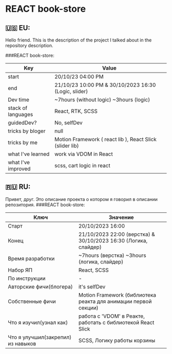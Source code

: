 # REACT book-store

## 🇺🇸 EU:

Hello friend.
This is the description of the project I talked about in the repository description.

###REACT book-store:

| Key                | Value                                                                       |
| ------------------ | --------------------------------------------------------------------------- |
| start              | 20/10/23 04:00 PM |
| end                | 21/10/23 10:00 PM & 30/10/2023 16:30 (Logic, slider) |
| Dev time           | ~7hours (without logic) ~3hours (logic)                                     |
| stack of languages | React, RTK, SCSS                                                            |
| guidedDev?         | No, selfDev                                                                 |
| tricks by bloger   | null                                                                        |
| tricks by me       | Motion Framework ( react lib ), React Slick (slider lib)                    |
| what I've learned  | work via VDOM in React                                                      |
| what I've improved | scss, cart logic in react                                                   |

## 🇷🇺 RU:

Привет, друг.
Это описание проекта о котором я говорил в описании репозитория.
###REACT book-store:

| Ключ                               | Значение                                                         |
| ---------------------------------- | ---------------------------------------------------------------- |
| Старт                              | 20/10/2023 16:00                                                 |
| Конец                              | 21/10/2023 22:00 (верстка) & 30/10/2023 16:30 (Логика, слайдер) |
| Время разработки                   | ~7hours (верстка) ~3hours (логика, слайдер)                      |
| Набор ЯП                           | React, SCSS                                                      |
| По инструкции                      | -                                                                |
| Авторские фичи(блогера)            | it's selfDev                                                     |
| Собственные фичи                   | Motion Framework (библиотека реакта для анимации первой секции)  |
| Что я изучил(узнал как)            | работа с 'VDOM' в Реакте, работать с библиотекой React Slick     |
| Что я улучшил(закрепил) из навыков | SCSS, Логику работы корзины                                      |
